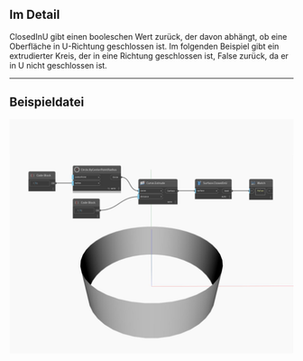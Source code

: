 ## Im Detail
ClosedInU gibt einen booleschen Wert zurück, der davon abhängt, ob eine Oberfläche in U-Richtung geschlossen ist. Im folgenden Beispiel gibt ein extrudierter Kreis, der in eine Richtung geschlossen ist, False zurück, da er in U nicht geschlossen ist.
___
## Beispieldatei

![ClosedInU](./Autodesk.DesignScript.Geometry.Surface.ClosedInU_img.jpg)

